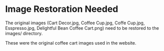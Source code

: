 # Image Restoration Needed

The original images (Cart Decor.jpg, Coffee Cup.jpg, Coffe Cup.jpg, Esspresso.jpg, Delightful Bean Coffee Cart.png) need to be restored to the images/ directory.

These were the original coffee cart images used in the website.